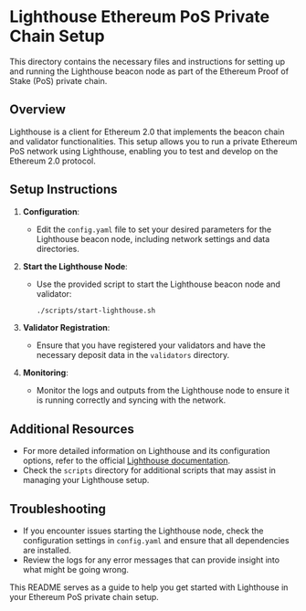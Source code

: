 # Lighthouse Ethereum PoS Private Chain Setup

This directory contains the necessary files and instructions for setting up and running the Lighthouse beacon node as part of the Ethereum Proof of Stake (PoS) private chain.

## Overview

Lighthouse is a client for Ethereum 2.0 that implements the beacon chain and validator functionalities. This setup allows you to run a private Ethereum PoS network using Lighthouse, enabling you to test and develop on the Ethereum 2.0 protocol.

## Setup Instructions

1. **Configuration**: 
   - Edit the `config.yaml` file to set your desired parameters for the Lighthouse beacon node, including network settings and data directories.

2. **Start the Lighthouse Node**:
   - Use the provided script to start the Lighthouse beacon node and validator:
     ```bash
     ./scripts/start-lighthouse.sh
     ```

3. **Validator Registration**:
   - Ensure that you have registered your validators and have the necessary deposit data in the `validators` directory.

4. **Monitoring**:
   - Monitor the logs and outputs from the Lighthouse node to ensure it is running correctly and syncing with the network.

## Additional Resources

- For more detailed information on Lighthouse and its configuration options, refer to the official [Lighthouse documentation](https://lighthouse-book.sigmaprime.io/).
- Check the `scripts` directory for additional scripts that may assist in managing your Lighthouse setup.

## Troubleshooting

- If you encounter issues starting the Lighthouse node, check the configuration settings in `config.yaml` and ensure that all dependencies are installed.
- Review the logs for any error messages that can provide insight into what might be going wrong.

This README serves as a guide to help you get started with Lighthouse in your Ethereum PoS private chain setup.